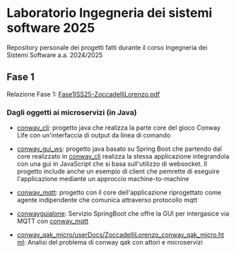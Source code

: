 # Laboratorio Ingegneria dei sistemi software 2025
Repository personale dei progetti fatti durante il corso Ingegneria dei Sistemi Software a.a. 2024/2025

<h2 id="Fase1">Fase 1</h2>

Relazione Fase 1: [Fase1ISS25-ZoccadelliLorenzo.pdf](Fase1ISS25-ZoccadelliLorenzo.pdf)

### Dagli oggetti ai microservizi (in Java)
* [conway_cli](conway_cli): progetto java che realizza la parte core del gioco Conway Life con un'interfaccia di output da linea di comando
* [conway_gui_ws](conway_gui_ws): progetto java basato su Spring Boot che partendo dal core realizzato in [conway_cli](conway_cli) realizza la stessa applicazione integrandola con una gui in JavaScript che si basa sull'utilizzo di websocket. Il progetto include anche un esempio di client che pemrette di eseguire l'applicazione mediante un approccio machine-to-machine
* [conway_mqtt](conway_mqtt): progetto con il core dell'applicazione riprogettato come agente indipendente che comunica attraverso protocollo mqtt
* [conwayguialone](conwayguialone): Servizio SpringBoot che offre la GUI per intergasice via MQTT con [conway_mqtt](conway_mqtt)

* [conway_qak_micro/userDocs/ZoccadelliLorenzo_conway_qak_micro.html](conwayqak): Analisi del problema di conway qak con attori e microservizi
